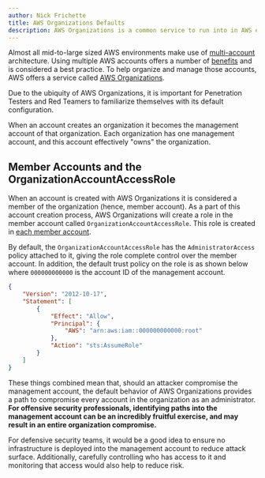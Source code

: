 ```yaml
---
author: Nick Frichette
title: AWS Organizations Defaults
description: AWS Organizations is a common service to run into in AWS environments. It's default behavior can make it a target for attackers.
---
```


Almost all mid-to-large sized AWS environments make use of [multi-account](https://docs.aws.amazon.com/whitepapers/latest/organizing-your-aws-environment/organizing-your-aws-environment.html) architecture. Using multiple AWS accounts offers a number of [benefits](https://docs.aws.amazon.com/whitepapers/latest/organizing-your-aws-environment/benefits-of-using-multiple-aws-accounts.html) and is considered a best practice. To help organize and manage those accounts, AWS offers a service called [AWS Organizations](https://docs.aws.amazon.com/organizations/latest/userguide/orgs_introduction.html).

Due to the ubiquity of AWS Organizations, it is important for Penetration Testers and Red Teamers to familiarize themselves with its default configuration. 

When an account creates an organization it becomes the management account of that organization. Each organization has one management account, and this account effectively "owns" the organization.

## Member Accounts and the OrganizationAccountAccessRole

When an account is created with AWS Organizations it is considered a member of the organization (hence, member account). As a part of this account creation process, AWS Organizations will create a role in the member account called `OrganizationAccountAccessRole`. This role is created in [each member account](https://docs.aws.amazon.com/organizations/latest/userguide/orgs_manage_accounts_access.html).

By default, the `OrganizationAccountAccessRole` has the `AdministratorAccess` policy attached to it, giving the role complete control over the member account. In addition, the default trust policy on the role is as shown below where `000000000000` is the account ID of the management account.

```json
{
    "Version": "2012-10-17",
    "Statement": [
        {
            "Effect": "Allow",
            "Principal": {
                "AWS": "arn:aws:iam::000000000000:root"
            },
            "Action": "sts:AssumeRole"
        }
    ]
}
```

These things combined mean that, should an attacker compromise the management account, the default behavior of AWS Organizations provides a path to compromise every account in the organization as an administrator. **For offensive security professionals, identifying paths into the management account can be an incredibly fruitful exercise, and may result in an entire organization compromise.**

For defensive security teams, it would be a good idea to ensure no infrastructure is deployed into the management account to reduce attack surface. Additionally, carefully controlling who has access to it and monitoring that access would also help to reduce risk.